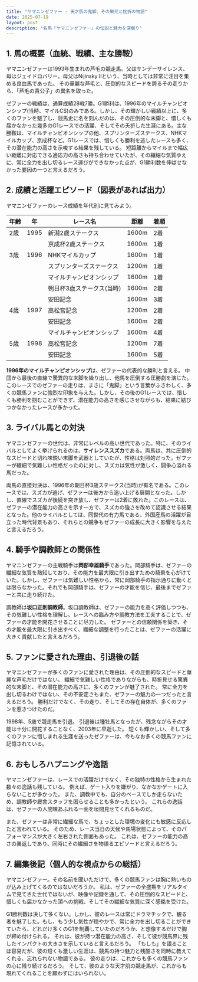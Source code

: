 ```yaml
---
title: "ヤマニンゼファー - 天才肌の鬼脚、その栄光と挫折の物語"
date: 2025-07-19
layout: post
description: "名馬『ヤマニンゼファー』の伝説と魅力を深堀り"
---
```


## 1. 馬の概要（血統、戦績、主な勝鞍）

ヤマニンゼファーは1993年生まれの芦毛の競走馬。父はサンデーサイレンス、母はジェイドロバリー。母父はNijinsky IIという、当時としては非常に注目を集める良血馬であった。  その華麗な芦毛と、圧倒的なスピードを誇るその走りから、「芦毛の貴公子」の異名を取った。

ゼファーの戦績は、通算成績28戦7勝。G1勝利は、1996年のマイルチャンピオンシップ(当時、マイルCS)のみである。しかし、その輝かしい戦績以上に、多くのファンを魅了し、競馬史に名を刻んだのは、その圧倒的な末脚と、惜しくも届かなかった幾多のG1レースでの活躍、そしてその夭折した生涯にある。主な勝鞍は、マイルチャンピオンシップの他、スプリンターズステークス、NHKマイルカップ、京成杯など。G1レースでは、惜しくも勝利を逃したレースも多く、その潜在能力の高さを示唆する結果を残している。  短距離からマイルまで幅広い距離に対応できる適応力の高さも持ち合わせていたが、その繊細な気質ゆえに、常に全力を出し切るレース運びができなかった点が、G1勝利数を伸ばせなかった要因の一つと言えるだろう。


## 2. 成績と活躍エピソード（図表があれば出力）


ヤマニンゼファーのレース成績を年代別に見てみよう。

| 年齢 | 年   | レース名                     | 距離 | 着順 |
|-----|-----|------------------------------|-----|-----|
| 2歳  | 1995 | 新潟2歳ステークス             | 1600m| 2着 |
|      |     | 京成杯2歳ステークス             | 1600m| 1着 |
| 3歳  | 1996 | NHKマイルカップ                 | 1600m| 1着 |
|      |     | スプリンターズステークス           | 1200m| 1着 |
|      |     | マイルチャンピオンシップ           | 1600m| 1着 |
|      |     | 朝日杯3歳ステークス(当時)         | 1600m| 2着 |
|      |     | 安田記念                       | 1600m| 3着 |
| 4歳  | 1997 | 高松宮記念                    | 1200m| 2着 |
|      |     | 安田記念                       | 1600m| 2着 |
|      |     | マイルチャンピオンシップ           | 1600m| 4着 |
| 5歳  | 1998 | 高松宮記念                    | 1200m| 7着 |
|      |     | 安田記念                       | 1600m| 5着 |


**1996年のマイルチャンピオンシップ**は、ゼファーの代表的な勝利と言える。  中団から最後の直線で驚異的な末脚を繰り出し、他馬を圧倒する圧勝劇を演じた。このレースでのゼファーの走りは、まさに「鬼脚」という言葉がふさわしく、多くの競馬ファンに強烈な印象を与えた。しかし、その後のG1レースでは、惜しくも勝利を掴むことができず、潜在能力の高さを感じさせながらも、結果に結びつかなかったレースが多かった。


## 3. ライバル馬との対決

ヤマニンゼファーの世代は、非常にレベルの高い世代であった。特に、そのライバルとしてよく挙げられるのは、**サイレンススズカ**である。両馬は、共に圧倒的なスピードと切れ味鋭い末脚を武器としていたが、性格は対照的だった。ゼファーが繊細で気難しい性格だったのに対し、スズカは気性が激しく、闘争心溢れる馬だった。

両馬の直接対決は、1996年の朝日杯3歳ステークス(当時)が有名である。このレースでは、スズカが逃げ、ゼファーは後方から追い上げる展開となった。しかし、直線でスズカが後続を突き放し、ゼファーは2着に敗れた。このレースは、ゼファーの潜在能力の高さを示す一方で、スズカの強さを改めて認識させる結果となった。他のライバルとしては、同世代の有力馬である、外国産馬の活躍が目立った時代背景もあり、それらとの競争もゼファーの成長に大きく影響を与えたと言えるだろう。


## 4. 騎手や調教師との関係性

ヤマニンゼファーの主戦騎手は**岡部幸雄騎手**であった。岡部騎手は、ゼファーの繊細な気質を熟知しており、その能力を最大限に引き出すための騎乗を心がけていた。しかし、ゼファーは気難しい性格から、常に岡部騎手の指示通りに動くとは限らなかった。それでも岡部騎手は、ゼファーの才能を信じ、最後までゼファーと共に走り続けた。

調教師は**坂口正則調教師**。坂口調教師は、ゼファーの能力を高く評価しつつも、その気難しい性格を理解し、レースへの臨み方や調教方法を工夫することで、ゼファーの才能を開花させることに尽力した。  ゼファーとの信頼関係を築き、その才能を最大限に引き出すべく、繊細な調整を行ったことは、ゼファーの活躍に大きく貢献したと言えるだろう。


## 5. ファンに愛された理由、引退後の話

ヤマニンゼファーが多くのファンに愛された理由は、その圧倒的なスピードと華麗な芦毛だけではない。  繊細で気難しい性格でありながらも、時折見せる驚異的な末脚と、その潜在能力の高さに、多くのファンが魅了された。  常に全力を出し切るわけではない、その不安定さもまた、ゼファーの魅力の一つだったと言えるだろう。  勝利だけでなく、その走り、そしてその存在自体が、多くのファンを惹きつけたのだ。

1998年、5歳で競走馬を引退。  引退後は種牡馬となったが、残念ながらその才能は十分に開花することなく、2003年に早逝した。  短くも輝かしい、そして多くのファンに惜しまれる生涯を送ったゼファーは、今もなお多くの競馬ファンに記憶されている。


## 6. おもしろハプニングや逸話

ヤマニンゼファーは、レースでの活躍だけでなく、その独特の性格から生まれた数々の逸話も残している。  例えば、ゲート入りを嫌がり、なかなかゲートに入らないことが多かった。  また、調教中でも、自分のペースでしか走らないため、調教師や厩舎スタッフを困らせることも多かったという。  これらの逸話は、ゼファーの人間味あふれる一面を垣間見せてくれるものだ。

また、ゼファーは非常に繊細な馬で、ちょっとした環境の変化にも敏感に反応したと言われている。  そのため、レース当日の天候や馬場状態によって、そのパフォーマンスが大きく左右された側面もあった。  これは、ゼファーの能力の高さの裏返しであり、同時にその繊細さを物語るエピソードと言えるだろう。


## 7. 編集後記（個人的な視点からの総括）

ヤマニンゼファー。その名前を聞いただけで、多くの競馬ファンは胸に熱いものが込み上げてくるのではないだろうか。  私は、ゼファーの全盛期をリアルタイムで見てきた世代ではないが、映像や記録を通して、その圧倒的なスピードと、惜しくも届かなかった頂への挑戦、そしてその繊細な気質に深く感銘を受けた。

G1勝利数は決して多くない。しかし、彼のレースは常にドラマチックで、観る者を魅了した。もし、もう少し気性が穏やかで、常に全力を出し切ることができていたら、どれだけ多くのG1を制覇していたのだろうか、と想像するだけで胸が締め付けられる。  それは、彼が持つ潜在能力の高さ、そして彼が競馬界に残したインパクトの大きさを示していると言えるだろう。  「もしも」を語ることは容易だが、彼の短くも激しい生涯は、競馬の持つ魅力と残酷さを同時に教えてくれる、忘れられない物語である。  彼の走りは、これからも多くの競馬ファンの心に残り続けるだろう。  そして、彼のような天才肌の競走馬が、これからも現れてくれることを願わずにはいられない。
